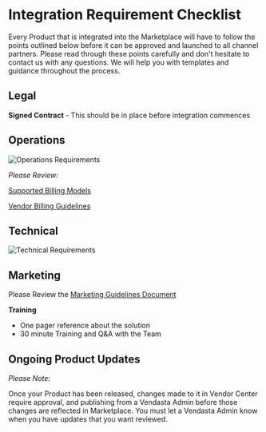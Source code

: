 # Integration Requirement Checklist

Every Product that is integrated into the Marketplace will have to follow the points outlined below before it can be approved and launched to all channel partners. Please read through these points carefully and don't hesitate to contact us with any questions. We will help you with templates and guidance throughout the process.

## Legal

**Signed Contract** - This should be in place before integration commences

## Operations

![Operations Requirements](https://storage.googleapis.com/wordpress-www-vendasta/developers/2021/operations_requirements_1.png)

<div class="background-accent remember">

_Please Review:_

[Supported Billing Models](https://docs.google.com/document/d/1NL_u4CFMoBw0p1t3UKvyQJsd6f-UX51Qj92P0wvvA2M/edit#heading=h.nscvy0c6qcnm)

[Vendor Billing Guidelines](https://docs.google.com/document/d/1QYHHyw66OPEmhvYmne8b-liJHTbMNp8IO4wszu_6sHc/edit#heading=h.fw1y7oviytoe)
</div>

## Technical

![Technical Requirements](https://storage.googleapis.com/wordpress-www-vendasta/developers/2021/technical_requirements_1.png)

## Marketing

Please Review the [Marketing Guidelines Document](https://docs.google.com/document/d/15XmlwdsE5QeAxHVhZTb3RE6wkRHQbtRLgjTo4GuaCeg/edit?usp=sharing)

**Training**

- One pager reference about the solution
- 30 minute Training and Q&A with the Team

## Ongoing Product Updates

<div class="background-accent remember">

_Please Note:_

Once your Product has been released, changes made to it in Vendor Center require approval, and publishing from a Vendasta Admin before those changes are reflected in Marketplace. You must let a Vendasta Admin know when you have updates that you want reviewed.
</div>
